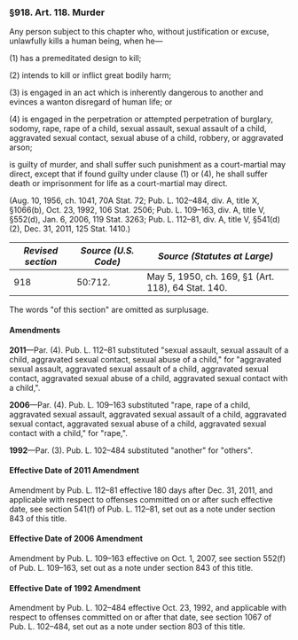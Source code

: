 ### §918. Art. 118. Murder ###

Any person subject to this chapter who, without justification or excuse, unlawfully kills a human being, when he—

(1) has a premeditated design to kill;

(2) intends to kill or inflict great bodily harm;

(3) is engaged in an act which is inherently dangerous to another and evinces a wanton disregard of human life; or

(4) is engaged in the perpetration or attempted perpetration of burglary, sodomy, rape, rape of a child, sexual assault, sexual assault of a child, aggravated sexual contact, sexual abuse of a child, robbery, or aggravated arson;

is guilty of murder, and shall suffer such punishment as a court-martial may direct, except that if found guilty under clause (1) or (4), he shall suffer death or imprisonment for life as a court-martial may direct.

(Aug. 10, 1956, ch. 1041, 70A Stat. 72; Pub. L. 102–484, div. A, title X, §1066(b), Oct. 23, 1992, 106 Stat. 2506; Pub. L. 109–163, div. A, title V, §552(d), Jan. 6, 2006, 119 Stat. 3263; Pub. L. 112–81, div. A, title V, §541(d)(2), Dec. 31, 2011, 125 Stat. 1410.)

|*Revised section*|*Source (U.S. Code)*|           *Source (Statutes at Large)*           |
|-----------------|--------------------|--------------------------------------------------|
|       918       |      50:712.       |May 5, 1950, ch. 169, §1 (Art. 118), 64 Stat. 140.|

The words "of this section" are omitted as surplusage.

#### Amendments ####

**2011**—Par. (4). Pub. L. 112–81 substituted "sexual assault, sexual assault of a child, aggravated sexual contact, sexual abuse of a child," for "aggravated sexual assault, aggravated sexual assault of a child, aggravated sexual contact, aggravated sexual abuse of a child, aggravated sexual contact with a child,".

**2006**—Par. (4). Pub. L. 109–163 substituted "rape, rape of a child, aggravated sexual assault, aggravated sexual assault of a child, aggravated sexual contact, aggravated sexual abuse of a child, aggravated sexual contact with a child," for "rape,".

**1992**—Par. (3). Pub. L. 102–484 substituted "another" for "others".

#### Effective Date of 2011 Amendment ####

Amendment by Pub. L. 112–81 effective 180 days after Dec. 31, 2011, and applicable with respect to offenses committed on or after such effective date, see section 541(f) of Pub. L. 112–81, set out as a note under section 843 of this title.

#### Effective Date of 2006 Amendment ####

Amendment by Pub. L. 109–163 effective on Oct. 1, 2007, see section 552(f) of Pub. L. 109–163, set out as a note under section 843 of this title.

#### Effective Date of 1992 Amendment ####

Amendment by Pub. L. 102–484 effective Oct. 23, 1992, and applicable with respect to offenses committed on or after that date, see section 1067 of Pub. L. 102–484, set out as a note under section 803 of this title.
